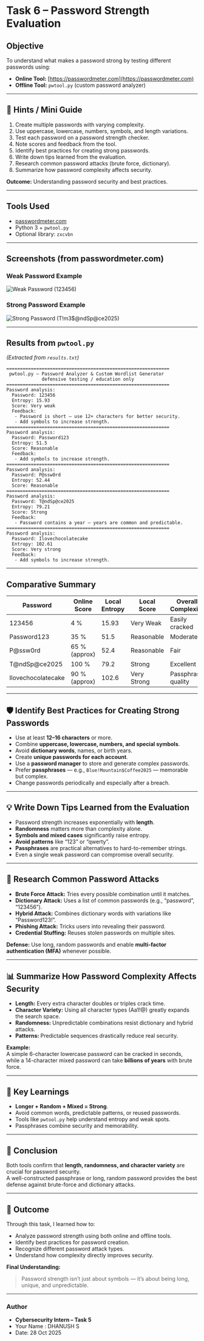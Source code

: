 # Task 6 – Password Strength Evaluation

## Objective
To understand what makes a password strong by testing different passwords using:
- **Online Tool:** [https://passwordmeter.com](https://passwordmeter.com)
- **Offline Tool:** `pwtool.py` (custom password analyzer)

---

## 🧭 Hints / Mini Guide
1. Create multiple passwords with varying complexity.  
2. Use uppercase, lowercase, numbers, symbols, and length variations.  
3. Test each password on a password strength checker.  
4. Note scores and feedback from the tool.  
5. Identify best practices for creating strong passwords.  
6. Write down tips learned from the evaluation.  
7. Research common password attacks (brute force, dictionary).  
8. Summarize how password complexity affects security.  

**Outcome:** Understanding password security and best practices.

---

## Tools Used
- [passwordmeter.com](https://passwordmeter.com)
- Python 3 + `pwtool.py`
- Optional library: `zxcvbn`

---

## Screenshots (from passwordmeter.com)

### Weak Password Example
![Weak Password (123456)](./Screenshot%202025-10-28%20211236.png)

### Strong Password Example
![Strong Password (T!m3$@ndSp@ce2025)](./Screenshot%202025-10-28%20213229.png)

---

## Results from `pwtool.py`
*(Extracted from `results.txt`)*

```
============================================================
 pwtool.py — Password Analyzer & Custom Wordlist Generator  
             defensive testing / education only             
============================================================
Password analysis:
  Password: 123456
  Entropy: 15.93
  Score: Very weak
  Feedback:
   - Password is short — use 12+ characters for better security.
   - Add symbols to increase strength.
============================================================
Password analysis:
  Password: Password123
  Entropy: 51.5
  Score: Reasonable
  Feedback:
   - Add symbols to increase strength.
============================================================
Password analysis:
  Password: P@ssw0rd
  Entropy: 52.44
  Score: Reasonable
============================================================
Password analysis:
  Password: T@ndSp@ce2025
  Entropy: 79.21
  Score: Strong
  Feedback:
   - Password contains a year — years are common and predictable.
============================================================
Password analysis:
  Password: Ilovechocolatecake
  Entropy: 102.61
  Score: Very strong
  Feedback:
   - Add symbols to increase strength.
```

---

## Comparative Summary

| Password | Online Score | Local Entropy | Local Score | Overall Complexity |
|-----------|--------------|---------------|--------------|--------------------|
| 123456 | 4 % | 15.93 | Very Weak | Easily cracked |
| Password123 | 35 % | 51.5 | Reasonable | Moderate |
| P@ssw0rd | 65 % (approx) | 52.4 | Reasonable | Fair |
| T@ndSp@ce2025 | 100 % | 79.2 | Strong | Excellent |
| Ilovechocolatecake | 90 % (approx) | 102.6 | Very Strong | Passphrase quality |

---

## 🛡 Identify Best Practices for Creating Strong Passwords
- Use at least **12–16 characters** or more.  
- Combine **uppercase, lowercase, numbers, and special symbols**.  
- Avoid **dictionary words**, names, or birth years.  
- Create **unique passwords for each account**.  
- Use a **password manager** to store and generate complex passwords.  
- Prefer **passphrases** — e.g., `Blue!Mountain$Coffee2025` — memorable but complex.  
- Change passwords periodically and especially after a breach.

---

## 💡 Write Down Tips Learned from the Evaluation
- Password strength increases exponentially with **length**.  
- **Randomness** matters more than complexity alone.  
- **Symbols and mixed cases** significantly raise entropy.  
- **Avoid patterns** like “123” or “qwerty”.  
- **Passphrases** are practical alternatives to hard-to-remember strings.  
- Even a single weak password can compromise overall security.

---

## 🧨 Research Common Password Attacks
- **Brute Force Attack:** Tries every possible combination until it matches.  
- **Dictionary Attack:** Uses a list of common passwords (e.g., “password”, “123456”).  
- **Hybrid Attack:** Combines dictionary words with variations like “Password123!”.  
- **Phishing Attack:** Tricks users into revealing their password.  
- **Credential Stuffing:** Reuses stolen passwords on multiple sites.  

**Defense:** Use long, random passwords and enable **multi-factor authentication (MFA)** whenever possible.

---

## 📊 Summarize How Password Complexity Affects Security
- **Length:** Every extra character doubles or triples crack time.  
- **Character Variety:** Using all character types (Aa1!@) greatly expands the search space.  
- **Randomness:** Unpredictable combinations resist dictionary and hybrid attacks.  
- **Patterns:** Predictable sequences drastically reduce real security.  

**Example:**  
A simple 6-character lowercase password can be cracked in seconds,  
while a 14-character mixed password can take **billions of years** with brute force.

---

## 🧠 Key Learnings
- **Longer + Random + Mixed = Strong**.  
- Avoid common words, predictable patterns, or reused passwords.  
- Tools like `pwtool.py` help understand entropy and weak spots.  
- Passphrases combine security and memorability.  

---

## 🧩 Conclusion
Both tools confirm that **length, randomness, and character variety** are crucial for password security.  
A well-constructed passphrase or long, random password provides the best defense against brute-force and dictionary attacks.  

---

## 🏁 Outcome
Through this task, I learned how to:
- Analyze password strength using both online and offline tools.  
- Identify best practices for password creation.  
- Recognize different password attack types.  
- Understand how complexity directly improves security.  

**Final Understanding:**  
> Password strength isn’t just about symbols — it’s about being long, unique, and unpredictable.
---

### **Author**
- **Cybersecurity Intern – Task 5** 
- Your Name : DHANUSH S 
- Date: 28 Oct 2025
